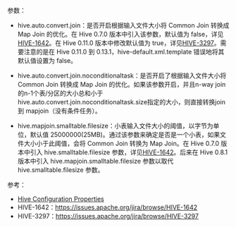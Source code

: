 

参数：
- hive.auto.convert.join：是否开启根据输入文件大小将 Common Join 转换成 Map Join 的优化。在 Hive 0.7.0 版本中引入该参数，默认值为 false，详见[HIVE-1642](https://issues.apache.org/jira/browse/HIVE-1642)。在 Hive 0.11.0 版本中修改默认值为 true，详见[HIVE-3297](https://issues.apache.org/jira/browse/HIVE-3297)。需要注意的是在 Hive 0.11.0 到 0.13.1，hive-default.xml.template 错误地将其默认值设置为 false。
- hive.auto.convert.join.noconditionaltask：是否开启了根据输入文件大小将 Common Join 转换成 Map Join 的优化。如果该参数开启，并且n-way join的n-1个表/分区的大小总和小于hive.auto.convert.join.noconditionaltask.size指定的大小，则直接转换join 到 mapjoin（没有条件任务）。


- hive.mapjoin.smalltable.filesize：小表输入文件大小的阈值，以字节为单位，默认值 25000000(25MB)。通过该参数来确定是否是一个小表，如果文件大小小于此阈值，会将 Common Join 转换为 Map Join。在 Hive 0.7.0 版本中引入 hive.smalltable.filesize 参数，详见[HIVE-1642](https://issues.apache.org/jira/browse/HIVE-1642)。后来在 Hive 0.8.1 版本中引入 hive.mapjoin.smalltable.filesize 参数以取代 hive.smalltable.filesize 参数。




参考：
- [Hive Configuration Properties](https://cwiki.apache.org/confluence/display/Hive/Configuration+Properties)
- HIVE-1642：https://issues.apache.org/jira/browse/HIVE-1642
- HIVE-3297：https://issues.apache.org/jira/browse/HIVE-3297

